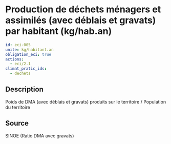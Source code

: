 # Production de déchets ménagers et assimilés (avec déblais et gravats) par habitant (kg/hab.an)
```yaml
id: eci-005
unite: kg/habitant.an
obligation_eci: true
actions:
  - eci/2.1
climat_pratic_ids:
  - dechets
```
## Description
Poids de DMA  (avec déblais et gravats) produits sur le territoire / Population du territoire

## Source
SINOE (Ratio DMA avec gravats)

